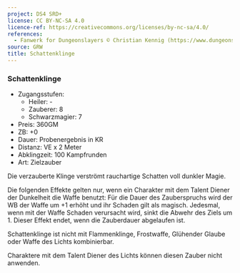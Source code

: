 ```yaml
---
project: DS4 SRD+
license: CC BY-NC-SA 4.0
licence-ref: https://creativecommons.org/licenses/by-nc-sa/4.0/
references: 
  - Fanwerk for Dungeonslayers © Christian Kennig (https://www.dungeonslayers.net/)
source: GRW
title: Schattenklinge
---
```


### Schattenklinge

- Zugangsstufen:
  - Heiler: -
  - Zauberer: 8
  - Schwarzmagier: 7
- Preis: 360GM
- ZB: +0
- Dauer: Probenergebnis in KR
- Distanz: VE x 2 Meter
- Abklingzeit: 100 Kampfrunden
- Art: Zielzauber

Die verzauberte Klinge verströmt rauchartige Schatten voll dunkler Magie.

Die folgenden Effekte gelten nur, wenn ein Charakter mit dem Talent Diener der Dunkelheit die Waffe benutzt: Für die Dauer des Zauberspruchs wird der WB der Waffe um +1 erhöht und ihr Schaden gilt als magisch. Jedesmal, wenn mit der Waffe Schaden verursacht wird, sinkt die Abwehr des Ziels um 1. Dieser Effekt endet, wenn die Zauberdauer abgelaufen ist.

Schattenklinge ist nicht mit Flammenklinge, Frostwaffe, Glühender Glaube oder Waffe des Lichts kombinierbar.

Charaktere mit dem Talent Diener des Lichts können diesen Zauber nicht anwenden.

